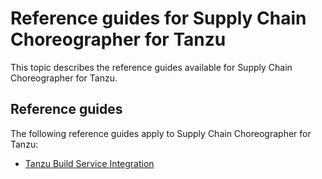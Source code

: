 # Reference guides for Supply Chain Choreographer for Tanzu

This topic describes the reference guides available for Supply Chain Choreographer for Tanzu.

## <a id='how-to'></a> Reference guides

The following reference guides apply to Supply Chain Choreographer for Tanzu:

- [Tanzu Build Service Integration](tbs.hbs.md)